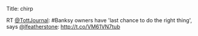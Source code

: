 Title: chirp

RT <a href="http://twitter.com/TottJournal">@TottJournal</a>: #Banksy owners have 'last chance to do the right thing', says <a href="http://twitter.com/lfeatherstone">@lfeatherstone</a>: <a href="http://t.co/VM61VN7tub">http://t.co/VM61VN7tub</a>
